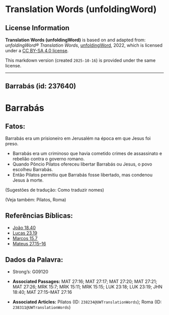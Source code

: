 # Translation Words (unfoldingWord)

## License Information

**Translation Words (unfoldingWord)** is based on and adapted from: _unfoldingWord® Translation Words_, [unfoldingWord](https://unfoldingword.org/utw), 2022, which is licensed under a [CC BY-SA 4.0 license](https://creativecommons.org/licenses/by-sa/4.0/legalcode.en).

This markdown version (created `2025-10-16`) is provided under the same license.



--------------------------------

## Barrabás (id: 237640)

Barrabás
========

Fatos:
------

Barrabás era um prisioneiro em Jerusalém na época em que Jesus foi preso.

* Barrabás era um criminoso que havia cometido crimes de assassinato e rebelião contra o governo romano.
* Quando Pôncio Pilatos ofereceu libertar Barrabás ou Jesus, o povo escolheu Barrabás.
* Então Pilatos permitiu que Barrabás fosse libertado, mas condenou Jesus à morte.

(Sugestões de tradução: Como traduzir nomes)

(Veja também: Pilatos, Roma)

Referências Bíblicas:
---------------------

* [João 18\.40](https://ref.ly/John18:40)
* [Lucas 23\.19](https://ref.ly/Luke23:19)
* [Marcos 15\.7](https://ref.ly/Mark15:7)
* [Mateus 27\.15–16](https://ref.ly/Matt27:15-Matt27:16)

Dados da Palavra:
-----------------

* Strong’s: G09120

* **Associated Passages:** MAT 27:16; MAT 27:17; MAT 27:20; MAT 27:21; MAT 27:26; MRK 15:7; MRK 15:11; MRK 15:15; LUK 23:18; LUK 23:19; JHN 18:40; MAT 27:15–MAT 27:16
* **Associated Articles:** Pilatos (ID: `238234@UWTranslationWords`); Roma (ID: `238311@UWTranslationWords`)

